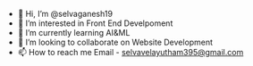 - 👋 Hi, I’m @selvaganesh19
- 👀 I’m interested in Front End Develpoment
- 🌱 I’m currently learning AI&ML
- 💞️ I’m looking to collaborate on Website Development 
- 📫 How to reach me Email - selvavelayutham395@gmail.com

<!---
selvaganesh19/selvaganesh19 is a ✨ special ✨ repository because its `README.md` (this file) appears on your GitHub profile.
You can click the Preview link to take a look at your changes.
--->
